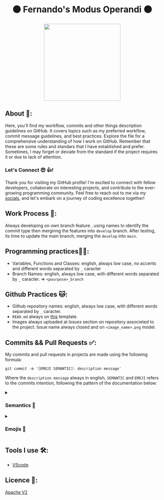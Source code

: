 <h1 align="center">🟠 Fernando's Modus Operandi 🟠</h1>

<div align="center">
	<a href="link_for_webite">
	<img height = "250em" src = "" />
    </a>
</div>

## About 🤔:

Here, you'll find my workflow, commits and other things description guidelines on GitHub. It covers topics such as my preferred workflow, commit message guidelines, and best practices. Explore the file for a comprehensive understanding of how I work on GitHub. Remember that these are some rules and standars that I have established and prefer. Sometimes, I may forget or deviate from the standard if the project requires it or due to lack of attention.

### Let's Connect 😎 👍!

Thank you for visiting my GitHub profile! I'm excited to connect with fellow developers, collaborate on interesting projects, and contribute to the ever-growing programming community. Feel free to reach out to me via my [socials](https://linkr.bio/kjlyr), and let's embark on a journey of coding excellence together!

## Work Process 💪:

Always developing on own branch feature , using names to identify the commit type then merginng the features into ```develop``` branch. After testing, its time to update the main branch, merging the ```develop``` into ```main```.

## Programming practices🧑‍💻:

- Variables, Functions and Classes: english, always low case, no accents and different words separated by ```_``` caracter
- Branch Names: english, always low case, with different words separated by ```_``` caracter.  => ```<pourpose>_branch```

## Github Practices 🐱:

- Github repository names: english, always low case, with different words separated by ```_``` caracter.
- ```READ.md``` always on [this](https://github.com/FernandoSchett/github_readme_template) template.
- Images always uploaded at _Issues_ section on repository associeted to the project. Issue name always closed and on ```<image_name>.png``` model.
 
## Commits && Pull Requests ✅:

My commits and pull requests in projects are made using the following formula:

	git commit -m '[EMOJI SEMANTIC]: description message'

Where the ```description message``` always in english, ```SEMANTIC``` and ```EMOJI``` refers to the commits intention, following the pattern of the documentation below:

<details>
  <summary><h3>Semantics 💭</h3></summary>
  <ul>
    <li><strong>[TEST]</strong>: Is related to testing changes or adding new tests to the codebase.</li>
    <li><strong>[DOCS]</strong>: Involves documentation changes, such as updating or adding documentation.</li>
    <li><strong>[PERF]</strong>: Focuses on performance improvements in the code.</li>
    <li><strong>[CHORE]</strong>: Includes changes that are related to general maintenance tasks, such as updating dependencies or configuring build tools.</li>
    <li><strong>[STYLE]</strong>: Pertains to code style changes, such as formatting or renaming variables.</li>
    <li><strong>[BUILD]</strong>: Involves modifications to the build system or external dependencies.</li>
    <li><strong>[FIX]</strong>: Addresses bug fixes or resolves issues in the codebase.</li>
    <li><strong>[REFACTOR]</strong>: Involves refactoring the code, meaning restructuring or optimizing it without adding new features or fixing bugs.</li>
    <li><strong>[FEAT]</strong>: Introduces new features or implements significant changes to the codebase.</li>
  </ul>
</details>

<details>
<summary><h3>Emojis 🤪</h3></summary>

_Emojis ideas and meanings where taken in [this project](https://gitmoji.dev/)._

<table>
  <thead>
    <tr>
      <th>Emoji</th>
      <th>Meaning</th>
    </tr>
  </thead>
  <tbody>
    <tr>
      <td>🎨</td>
      <td>Improving structure / format of the code.</td>
    </tr>
    <tr>
      <td>⚡️</td>
      <td>Improving performance.</td>
    </tr>
    <tr>
      <td>🔥</td>
      <td>Removing code or files.</td>
    </tr>
    <tr>
      <td>🐛</td>
      <td>Fixing a bug.</td>
    </tr>
    <tr>
      <td>🚑</td>
      <td>Critical hotfix.</td>
    </tr>
    <tr>
      <td>✨</td>
      <td>Introducing new features.</td>
    </tr>
    <tr>
      <td>📝</td>
      <td>Writing docs.</td>
    </tr>
    <tr>
      <td>🚀</td>
      <td>Deploying stuff.</td>
    </tr>
    <tr>
      <td>💄</td>
      <td>Updating the UI and style files.</td>
    </tr>
    <tr>
      <td>🎉</td>
      <td>Initial commit.</td>
    </tr>
    <tr>
      <td>✅</td>
      <td>Updating tests.</td>
    </tr>
    <tr>
      <td>🔒</td>
      <td>Fixing security issues.</td>
    </tr>
    <tr>
      <td>🍎</td>
      <td>Fixing something on macOS.</td>
    </tr>
    <tr>
      <td>🐧</td>
      <td>Fixing something on Linux.</td>
    </tr>
    <tr>
      <td>🏁</td>
      <td>Fixing something on Windows.</td>
    </tr>
    <tr>
      <td>🤖</td>
      <td>Fixing something on Android.</td>
    </tr>
    <tr>
      <td>🍏</td>
      <td>Fixing something on iOS.</td>
    </tr>
    <tr>
      <td>🔖</td>
      <td>Releasing / Version tags.</td>
    </tr>
    <tr>
      <td>🚨</td>
      <td>Removing linter warnings.</td>
    </tr>
    <tr>
      <td>🚧</td>
      <td>Work in progress.</td>
    </tr>
    <tr>
      <td>💚</td>
      <td>Fixing CI Build.</td>
    </tr>
    <tr>
      <td>⬇️</td>
      <td>Downgrading dependencies.</td>
    </tr>
    <tr>
      <td>⬆️</td>
      <td>Upgrading dependencies.</td>
    </tr>
    <tr>
      <td>📌</td>
      <td>Pinning dependencies to specific versions.</td>
    </tr>
    <tr>
      <td>👷</td>
      <td>Adding CI build system.</td>
    </tr>
    <tr>
      <td>📈</td>
      <td>Adding analytics or tracking code.</td>
    </tr>
    <tr>
      <td>♻️</td>
      <td>Refactoring code.</td>
    </tr>
    <tr>
      <td>🐳</td>
      <td>Work about Docker.</td>
    </tr>
    <tr>
      <td>➕</td>
      <td>Adding a dependency.</td>
    </tr>
    <tr>
      <td>➖</td>
      <td>Removing a dependency.</td>
    </tr>
    <tr>
      <td>🔧</td>
      <td>Changing configuration files.</td>
    </tr>
    <tr>
      <td>🌐</td>
      <td>Internationalization and localization.</td>
    </tr>
    <tr>
      <td>✏️</td>
      <td>Fixing typos.</td>
    </tr>
    <tr>
      <td>💩</td>
      <td>Writing bad code that needs to be improved.</td>
    </tr>
    <tr>
      <td>⏪</td>
      <td>Reverting changes.</td>
    </tr>
    <tr>
      <td>🔀</td>
      <td>Merging branches.</td>
    </tr>
    <tr>
      <td>📦</td>
      <td>Updating compiled files or packages.</td>
    </tr>
    <tr>
      <td>👽</td>
      <td>Updating code due to external API changes.</td>
    </tr>
    <tr>
      <td>🚚</td>
      <td>Moving or renaming files.</td>
    </tr>
    <tr>
      <td>📄</td>
      <td>Adding or updating license.</td>
    </tr>
    <tr>
      <td>💥</td>
      <td>Introducing breaking changes.</td>
    </tr>
    <tr>
      <td>🍱</td>
      <td>Adding or updating assets.</td>
    </tr>
    <tr>
      <td>👌</td>
      <td>Updating code due to code review changes.</td>
    </tr>
    <tr>
      <td>♿️</td>
      <td>Improving accessibility.</td>
    </tr>
    <tr>
      <td>💡</td>
      <td>Documenting source code.</td>
    </tr>
    <tr>
      <td>🍻</td>
      <td>Writing code drunkenly.</td>
    </tr>
    <tr>
      <td>💬</td>
      <td>Updating text and literals.</td>
    </tr>
    <tr>
      <td>🗃</td>
      <td>Performing database related changes.</td>
    </tr>
    <tr>
      <td>🔊</td>
      <td>Adding logs.</td>
    </tr>
    <tr>
      <td>🔇</td>
      <td>Removing logs.</td>
    </tr>
    <tr>
      <td>👥</td>
      <td>Adding contributor(s).</td>
    </tr>
    <tr>
      <td>🚸</td>
      <td>Improving user experience / usability.</td>
    </tr>
    <tr>
      <td>🏗</td>
      <td>Making architectural changes.</td>
    </tr>
    <tr>
      <td>📱</td>
      <td>Working on responsive design.</td>
    </tr>
    <tr>
      <td>🤡</td>
      <td>Mocking things.</td>
    </tr>
    <tr>
      <td>🥚</td>
      <td>Adding an easter egg.</td>
    </tr>
    <tr>
      <td>🙈</td>
      <td>Adding or updating a .gitignore file.</td>
    </tr>
    <tr>
      <td>📸</td>
      <td>Adding or updating snapshots.</td>
    </tr>
    <tr>
      <td>⚗</td>
      <td>Experimenting new things.</td>
    </tr>
    <tr>
      <td>🔍</td>
      <td>Improving SEO.</td>
    </tr>
    <tr>
      <td>☸️</td>
      <td>Work about Kubernetes.</td>
    </tr>
    <tr>
      <td>🏷️</td>
      <td>Adding or updating types (Flow, TypeScript).</td>
    </tr>
  </tbody>
</table>
</details>

## Tools I use 🛠️: 

- [VScode](https://code.visualstudio.com/). 

## Licence 📜:

[Apache V2](https://choosealicense.com/licenses/apache-2.0/)
